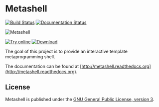 # Metashell

[![Build Status](https://travis-ci.org/sabel83/metashell.svg?branch=master "Build Status")](https://travis-ci.org/sabel83/metashell)
[![Documentation Status](https://readthedocs.org/projects/metashell/badge/?version=latest "Documentation Status")](http://metashell.readthedocs.org/en/latest/?badge=latest)

![](https://raw.github.com/sabel83/metashell/master/metashell.png "Metashell")

[![Try online](https://raw.github.com/sabel83/metashell/master/try_online.png "Try online")](http://abel.web.elte.hu/shell/metashell)
[![Download](https://raw.github.com/sabel83/metashell/master/download.png "Download")](http://metashell.readthedocs.org/en/latest/getting_metashell/installers/#version-210)

The goal of this project is to provide an interactive template metaprogramming
shell.

The documentation can be found at
[http://metashell.readthedocs.org](http://metashell.readthedocs.org).

## License

Metashell is published under the
[GNU General Public License, version 3](http://www.gnu.org/licenses/gpl.html).

